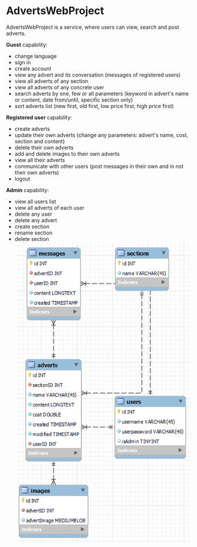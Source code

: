 # AdvertsWebProject
AdvertsWebProject is a service, where users can view, search and post adverts.

**Guest** capability:
- change language
- sign in
- create account
- view any advert and its conversation (messages of registered users)
- view all adverts of any section
- view all adverts of any concrete user
- search adverts by one, few or all parameters (keyword in advert's name or content, date from/until, specific section only)
- sort adverts list (new first, old first, low price first, high price first)

**Registered user** capability:
- create adverts
- update their own adverts (change any parameters: advert's name, cost, section and content)
- delete their own adverts
- add and delete images to their own adverts
- view all their adverts
- communicate with other users (post messages in their own and in not their own adverts)
- logout

**Admin** capability:
- view all users list
- view all adverts of each user
- delete any user
- delete any advert
- create section
- rename section
- delete section
![img.png](Diagram.png)